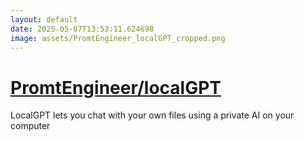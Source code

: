 ```yaml
---
layout: default
date: 2025-05-07T13:53:11.624698
image: assets/PromtEngineer_localGPT_cropped.png
---
```


# [PromtEngineer/localGPT](https://github.com/PromtEngineer/localGPT)

LocalGPT lets you chat with your own files using a private AI on your computer
